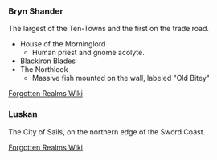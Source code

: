 
### Bryn Shander
The largest of the Ten-Towns and the first on the trade road.
* House of the Morninglord
	* Human priest and gnome acolyte.
* Blackiron Blades
* The Northlook
	* Massive fish mounted on the wall, labeled "Old Bitey"

[Forgotten Realms Wiki](https://forgottenrealms.fandom.com/wiki/Bryn_Shander)

### Luskan
The City of Sails, on the northern edge of the Sword Coast.

[Forgotten Realms Wiki](https://forgottenrealms.fandom.com/wiki/Luskan)
